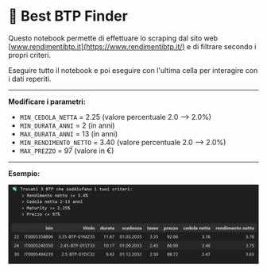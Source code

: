 # **💸 Best BTP Finder**

Questo notebook permette di effettuare lo scraping dal sito web [www.rendimentibtp.it](https://www.rendimentibtp.it/) e di filtrare secondo i propri criteri.

Eseguire tutto il notebook e poi eseguire con l'ultima cella per interagire con i dati reperiti.

---

**Modificare i parametri:**
- `MIN_CEDOLA_NETTA` = 2.25 (valore percentuale 2.0 --> 2.0%)
- `MIN_DURATA_ANNI` = 2 (in anni)
- `MAX_DURATA_ANNI` = 13 (in anni)
- `MIN_RENDIMENTO_NETTO` = 3.40 (valore percentuale 2.0 --> 2.0%)
- `MAX_PREZZO` = 97 (valore in €)

---

**Esempio:**

![](img.png)